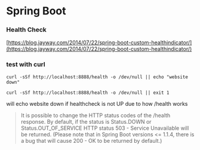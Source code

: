 # Spring Boot

### Health Check

[https://blog.jayway.com/2014/07/22/spring-boot-custom-healthindicator/](https://blog.jayway.com/2014/07/22/spring-boot-custom-healthindicator/)

### test with curl

`curl -sSf http://localhost:8888/health -o /dev/null || echo "website down"`

`curl -sSf http://localhost:8888/health -o /dev/null || exit 1`

will echo website down if healthcheck is not UP due to how /health works

> It is possible to change the HTTP status codes of the /health response. By default, if the status is Status.DOWN or Status.OUT\_OF\_SERVICE HTTP status 503 - Service Unavailable will be returned. \(Please note that in Spring Boot versions &lt;= 1.1.4, there is a bug that will cause 200 - OK to be returned by default.\)



